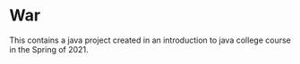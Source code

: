 # War
This contains a java project created in an introduction to java college course in the Spring of 2021. 
